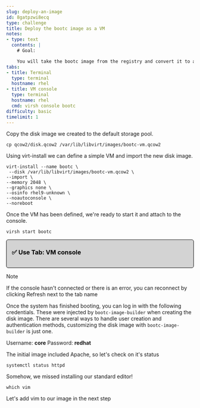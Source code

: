 ```yaml
---
slug: deploy-an-image
id: 8gatpzwi8ecq
type: challenge
title: Deploy the bootc image as a VM
notes:
- type: text
  contents: |
    # Goal:

    You will take the bootc image from the registry and convert it to a disk image for KVM.
tabs:
- title: Terminal
  type: terminal
  hostname: rhel
- title: VM console
  type: terminal
  hostname: rhel
  cmd: virsh console bootc
difficulty: basic
timelimit: 1
---
```


Copy the disk image we created to the default storage pool.
```bash,run
cp qcow2/disk.qcow2 /var/lib/libvirt/images/bootc-vm.qcow2
```

Using virt-install we can define a simple VM and import the new disk image.
```bash,run
virt-install --name bootc \
 --disk /var/lib/libvirt/images/bootc-vm.qcow2 \
--import \
--memory 2048 \
--graphics none \
--osinfo rhel9-unknown \
--noautoconsole \
--noreboot
```

Once the VM has been defined, we're ready to start it and attach to the console.
```bash,run
virsh start bootc
```
<div style="border: 1px solid black; border-radius: 5px; padding-left: 1em; padding-bottom: 1em; background-color: lightgray; color: black; border-radius: 5px;">
  <h3 style="color: black; border-radius: 5px;">✅ Use Tab: <strong>VM console</strong></h3>
</div>

> [!NOTE]
> If the console hasn't connected or there is an error, you can reconnect by clicking Refresh next to the tab name

Once the system has finished booting, you can log in with the following credentials. These were injected by `bootc-image-builder` when creating the disk image. There are several ways to handle user creation and authentication methods, customizing the disk image with `bootc-image-builder` is just one.

Username: __core__
Password: __redhat__

The initial image included Apache, so let's check on it's status

```bash,run
systemctl status httpd
```

Somehow, we missed installing our standard editor!
```bash,run
which vim
```

Let's add vim to our image in the next step